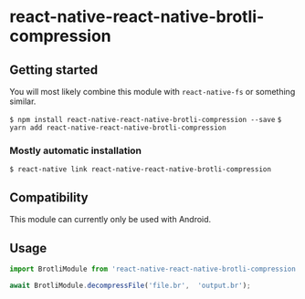 # react-native-react-native-brotli-compression

## Getting started

You will most likely combine this module with `react-native-fs` or something similar.

`$ npm install react-native-react-native-brotli-compression --save`
`$ yarn add react-native-react-native-brotli-compression`

### Mostly automatic installation

`$ react-native link react-native-react-native-brotli-compression`

## Compatibility

This module can currently only be used with Android.


## Usage
```javascript
import BrotliModule from 'react-native-react-native-brotli-compression';

await BrotliModule.decompressFile('file.br',  'output.br');
```

